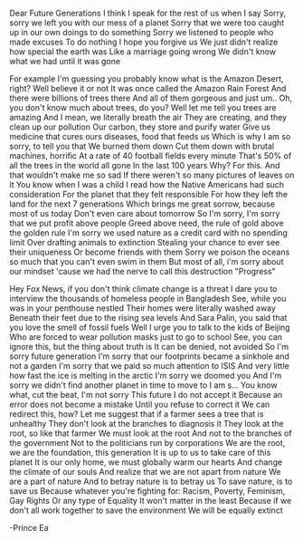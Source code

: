 Dear Future Generations
I think I speak for the rest of us when I say
Sorry, sorry we left you with our mess of a planet
Sorry that we were too caught up in our own doings to do something
Sorry we listened to people who made excuses
To do nothing
I hope you forgive us
We just didn't realize how special the earth was
Like a marriage going wrong
We didn't know what we had until it was gone

For example
I'm guessing you probably know what is the Amazon Desert, right?
Well believe it or not
It was once called the Amazon Rain Forest
And there were billions of trees there
And all of them gorgeous and just um..
Oh, you don't know much about trees, do you?
Well let me tell you trees are amazing
And I mean, we literally breath the air
They are creating, and they clean up our pollution
Our carbon, they store and purify water
Give us medicine that cures ours diseases, food that feeds us
Which is why I am so sorry, to tell you that
We burned them down
Cut them down with brutal machines, horrific
At a rate of 40 football fields every minute
That's 50% of all the trees in the world all gone
In the last 100 years
Why? For this.
And that wouldn't make me so sad
If there weren't so many pictures of leaves on it
You know when I was a child
I read how the Native Americans had such consideration
For the planet that they felt responsible
For how they left the land for the next 7 generations
Which brings me great sorrow, because most of us today
Don't even care about tomorrow
So I'm sorry, I'm sorry that we put profit above people
Greed above need, the rule of gold above the golden rule
I'm sorry we used nature as a credit card with no spending limit
Over drafting animals to extinction
Stealing your chance to ever see their uniqueness
Or become friends with them
Sorry we poison the oceans so much that you can't even swim in them
But most of all, i'm sorry about our mindset
'cause we had the nerve to call this destruction
"Progress"

Hey Fox News, if you don't think climate change is a threat
I dare you to interview the thousands of homeless people in Bangladesh
See, while you was in your penthouse nestled
Their homes were literally washed away
Beneath their feet due to the rising sea levels
And Sara Palin, you said that you love the smell of fossil fuels
Well I urge you to talk to the kids of Beijing
Who are forced to wear pollution masks just to go to school
See, you can ignore this, but the thing about truth is
It can be denied, not avoided
So I'm sorry future generation
I'm sorry that our footprints became a sinkhole and not a garden
I'm sorry that we paid so much attention to ISIS
And very little how fast the ice is melting in the arctic
I'm sorry we doomed you
And I'm sorry we didn't find another planet in time to move to
I am s...
You know what, cut the beat, I'm not sorry
This future I do not accept it
Because an error does not become a mistake
Until you refuse to correct it
We can redirect this, how?
Let me suggest that if a farmer sees a tree that is unhealthy
They don't look at the branches to diagnosis it
They look at the root, so like that farmer
We must look at the root
And not to the branches of the government
Not to the politicians run by corporations
We are the root, we are the foundation, this generation
It is up to us to take care of this planet
It is our only home, we must globally warm our hearts
And change the climate of our souls
And realize that we are not apart from nature
We are a part of nature
And to betray nature is to betray us
To save nature, is to save us
Because whatever you're fighting for:
Racism, Poverty, Feminism, Gay Rights
Or any type of Equality
It won't matter in the least
Because if we don't all work together to save the environment
We will be equally extinct

  -Prince Ea
